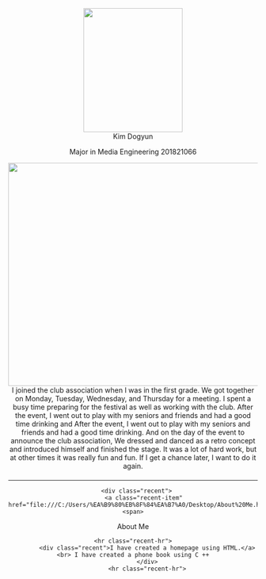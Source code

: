 <html lang="en"><head><meta http-equiv="Content-Type" content="text/html; charset=UTF-8">

</head>

<body>

  <div class="wrapper">
    <aside class="sidebar">
  <header>
    <div class="about">
      <div class="cover-author-image">
       <img width="200" height="250" class="img-main" src="https://user-images.githubusercontent.com/57663482/70452623-c8196b80-1aea-11ea-90d6-fc906eae6a95.jpg">
      </div>
      <div class="author-name">Kim Dogyun</div>
      <p>
Major in Media Engineering 201821066</p>
    </div>

 <div class="wrapper">
    <aside class="sidebar">
  <header>
    <div class="about">
      <div class="cover-author-image">
       <img width="800" height="450" class="img-main" src="https://user-images.githubusercontent.com/57663482/70453966-044dcb80-1aed-11ea-80db-3886c4462d74.jpg">
      </div>
      <div class="author-name">I joined the club association when I was in the first grade. We got together on Monday, Tuesday, Wednesday, and Thursday for a meeting. I spent a busy time preparing for the festival as well as working with the club. After the event, I went out to play with my seniors and friends and had a good time drinking and After the event, I went out to play with my seniors and friends and had a good time drinking. And on the day of the event to announce the club association, We dressed and danced as a retro concept and introduced himself and finished the stage. It was a lot of hard work, but at other times it was really fun and fun. If I get a chance later, I want to do it again.</div>
    
<div class="col-lg-12">
    <h4 class="recent-title"></h4>
    <hr class="recent-hr">
    
      <div class="recent">
          <a class="recent-item" href="file:///C:/Users/%EA%B9%80%EB%8F%84%EA%B7%A0/Desktop/About%20Me.html"><span>
About Me</span></a>
<!-- Categpry -->
    <hr class="recent-hr">
            <div class="recent">I have created a homepage using HTML.</a> <br> I have created a phone book using C ++
            </div>
            <hr class="recent-hr">
        
      
   
</div>



<!-- Tags -->
<div class="col-lg-12">
    
    
</div>



<!-- Subscription -->
<div class="col-lg-12">
